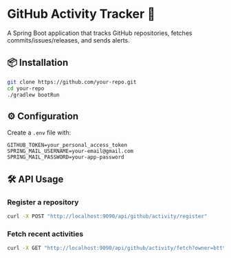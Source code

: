# GitHub Activity Tracker 🚀  
A Spring Boot application that tracks GitHub repositories, fetches commits/issues/releases, and sends alerts.

## 📦 Installation  
```bash
git clone https://github.com/your-repo.git
cd your-repo
./gradlew bootRun
```

## ⚙️ Configuration  
Create a `.env` file with:  
```env
GITHUB_TOKEN=your_personal_access_token
SPRING_MAIL_USERNAME=your-email@gmail.com
SPRING_MAIL_PASSWORD=your-app-password
```

## 🛠 API Usage  
### **Register a repository**  
```bash
curl -X POST "http://localhost:9090/api/github/activity/register"      -H "Content-Type: application/json"      -d '{"owner": "btttttong", "name": "M8_swe_SaaS"}'
```
### **Fetch recent activities**  
```bash
curl -X GET "http://localhost:9090/api/github/activity/fetch?owner=btttttong&repo=M8_swe_SaaS"
```

